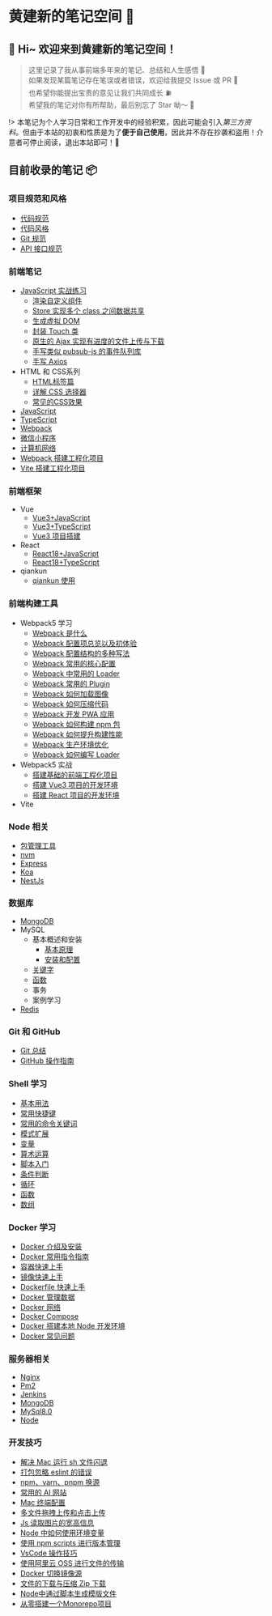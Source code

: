 # 黄建新的笔记空间 📒

## 🚀 Hi~ 欢迎来到黄建新的笔记空间！

> 这里记录了我从事前端多年来的笔记、总结和人生感悟 📒 <br/>
> 如果发现某篇笔记存在笔误或者错误，欢迎给我提交 Issue 或 PR 👏<br/>
> 也希望你能提出宝贵的意见让我们共同成长 ⛽️ <br />
> 希望我的笔记对你有所帮助，最后别忘了 Star 呦～ 🌟

!> 本笔记为个人学习日常和工作开发中的经验积累，因此可能会引入*第三方资料*。但由于本站的初衷和性质是为了**便于自己使用**，因此并不存在抄袭和盗用！介意者可停止阅读，退出本站即可！🤝

## 目前收录的笔记 📦

### 项目规范和风格

- [代码规范](/docs/项目规范和风格/代码规范.md)
- [代码风格](/docs/项目规范和风格/代码风格.md)
- [Git 规范](/docs/项目规范和风格/Git规范.md)
- [API 接口规范](/docs/项目规范和风格/API接口规范.md)

### 前端笔记

- [JavaScript 实战练习](/docs/前端笔记/JavaScript实战练习.md)
  - [渲染自定义组件](/docs/前端笔记/JavaScript实战练习/渲染自定义组件.md)
  - [Store 实现多个 class 之间数据共享](/docs/前端笔记/JavaScript实战练习/Store实现多个class之间数据共享.md)
  - [生成虚拟 DOM](/docs/前端笔记/JavaScript实战练习/生成虚拟DOM.md)
  - [封装 Touch 类](/docs/前端笔记/JavaScript实战练习/封装Touch类.md)
  - [原生的 Ajax 实现有进度的文件上传与下载](/docs/前端笔记/JavaScript实战练习/原生的Ajax实现有进度的文件上传与下载.md)
  - [手写类似 pubsub-js 的事件队列库](/docs/前端笔记/JavaScript实战练习/手写类似pubsub-js的事件队列库.md)
  - [手写 Axios](/docs/前端笔记/JavaScript实战练习/手写Axios.md)
- HTML 和 CSS系列
  - [HTML标签篇](/docs/前端笔记/HTML和CSS系列/HTML标签篇.md)
  - [详解 CSS 选择器](/docs/前端笔记/HTML和CSS系列/详解CSS选择器.md)
  - [常见的CSS效果](/docs/前端笔记/HTML和CSS系列/常见的CSS效果.md)
- [JavaScript](/docs/前端笔记/JavaScript.md)
- [TypeScript](/docs/前端笔记/TypeScript.md)
- [Webpack](/docs/前端笔记/Webpack.md)
- [微信小程序](/docs/前端笔记/微信小程序.md)
- [计算机网络](/docs/前端笔记/计算机网络.md)
- [Webpack 搭建工程化项目](/docs/前端笔记/Webpack搭建工程化项目.md)
- [Vite 搭建工程化项目](/docs/前端笔记/Vite搭建工程化项目.md)

### 前端框架

- Vue
  - [Vue3+JavaScript](/docs/前端框架/Vue/Vue3+JavaScript.md)
  - [Vue3+TypeScript](/docs/前端框架/Vue/Vue3+TypeScript.md)
  - [Vue3 项目搭建](/docs/前端框架/Vue/Vue3项目搭建.md)
- React
  - [React18+JavaScript](/docs/前端框架/React/React18+JavaScript.md)
  - [React18+TypeScript](/docs/前端框架/React/React18+TypeScript.md)
- qiankun
  - [qiankun 使用](/docs/前端框架/qiankun/qiankun.md)

### 前端构建工具

- Webpack5 学习
  - [Webpack 是什么](/docs/前端构建工具/Webpack5学习/Webpack是什么.md)
  - [Webpack 配置项总览以及初体验](/docs/前端构建工具/Webpack5学习/Webpack配置项总览以及初体验.md)
  - [Webpack 配置结构的多种写法](/docs/前端构建工具/Webpack5学习/Webpack配置结构的多种写法.md)
  - [Webpack 常用的核心配置](/docs/前端构建工具/Webpack5学习/Webpack常用的核心配置.md)
  - [Webpack 中常用的 Loader](/docs/前端构建工具/Webpack5学习/Webpack中常用的Loader.md)
  - [Webpack 常用的 Plugin](/docs/前端构建工具/Webpack5学习/Webpack常用的Plugin.md)
  - [Webpack 如何加载图像](/docs/前端构建工具/Webpack5学习/Webpack如何加载图像.md)
  - [Webpack 如何压缩代码](/docs/前端构建工具/Webpack5学习/Webpack如何压缩代码.md)
  - [Webpack 开发 PWA 应用](/docs/前端构建工具/Webpack5学习/Webpack开发PWA应用.md)
  - [Webpack 如何构建 npm 包](/docs/前端构建工具/Webpack5学习/Webpack如何构建npm包.md)
  - [Webpack 如何提升构建性能](/docs/前端构建工具/Webpack5学习/Webpack如何提升构建性能.md)
  - [Webpack 生产环境优化](/docs/前端构建工具/Webpack5学习/Webpack生产环境优化.md)
  - [Webpack 如何编写 Loader](/docs/前端构建工具/Webpack5学习/Webpack如何编写Loader.md)
- Webpack5 实战
  - [搭建基础的前端工程化项目](/docs/前端构建工具/Webpack5实战/搭建基础的前端工程化项目.md)
  - [搭建 Vue3 项目的开发环境](/docs/前端构建工具/Webpack5实战/搭建Vue3项目的开发环境.md)
  - [搭建 React 项目的开发环境](/docs/前端构建工具/Webpack5实战/搭建React项目的开发环境.md)
- Vite

### Node 相关

- [包管理工具](/docs/Node相关/包管理工具.md)
- [nvm](/docs/Node相关/nvm.md)
- [Express](/docs/Node相关/Express.md)
- [Koa](/docs/Node相关/Koa.md)
- [NestJs](/docs/Node相关/NestJs.md)

### 数据库

- [MongoDB](/docs/数据库/MongoDB.md)
- MySQL
  - 基本概述和安装
    - [基本原理](/docs/数据库/MySQL/基本概述和安装/基本原理.md)
    - [安装和配置](/docs/数据库/MySQL/基本概述和安装/安装配置.md)
  - [关键字](/docs/数据库/MySQL/关键字.md)
  - [函数](/docs/数据库/MySQL/函数.md)
  - 事务
  - 案例学习
- [Redis](/docs/数据库/Redis.md)

### Git 和 GitHub

- [Git 总结](/docs/Git和GitHub/Git总结.md)
- [GitHub 操作指南](/docs/Git和GitHub/GitHub操作指南.md)

### Shell 学习

- [基本用法](/docs/Shell学习/基本用法.md)
- [常用快捷键](/docs/Shell学习/常用快捷键.md)
- [常用的命令关键词](/docs/Shell学习/常用的命令关键词.md)
- [模式扩展](/docs/Shell学习/模式扩展.md)
- [变量](/docs/Shell学习/变量.md)
- [算术运算](/docs/Shell学习/算术运算.md)
- [脚本入门](/docs/Shell学习/脚本入门.md)
- [条件判断](/docs/Shell学习/条件判断.md)
- [循环](/docs/Shell学习/循环.md)
- [函数](/docs/Shell学习/函数.md)
- [数组](/docs/Shell学习/数组.md)

### Docker 学习

- [Docker 介绍及安装](/docs/Docker学习/Docker介绍及安装.md)
- [Docker 常用指令指南](/docs/Docker学习/Docker常用指令指南.md)
- [容器快速上手](/docs/Docker学习/容器快速上手.md)
- [镜像快速上手](/docs/Docker学习/镜像快速上手.md)
- [Dockerfile 快速上手](/docs/Docker学习/Dockerfile快速上手.md)
- [Docker 管理数据](/docs/Docker学习/Docker管理数据.md)
- [Docker 网络](/docs/Docker学习/Docker网络.md)
- [Docker Compose]()
- [Docker 搭建本地 Node 开发环境](/docs/Docker学习/Docker搭建本地Node开发环境.md)
- [Docker 常见问题](/docs/Docker学习/Docker常见问题.md)

### 服务器相关

- [Nginx](/docs/服务器相关/Nginx.md)
- [Pm2](/docs/服务器相关/Pm2.md)
- [Jenkins](/docs/服务器相关/Jenkins.md)
- [MongoDB](/docs/服务器相关/MongoDB.md)
- [MySql8.0](/docs/服务器相关/MySQL8.0.md)
- [Node](/docs/服务器相关/Node.md)

### 开发技巧

- [解决 Mac 运行 sh 文件闪退](/docs/开发技巧/解决Mac运行sh文件闪退.md)
- [打包忽略 eslint 的错误](/docs/开发技巧/打包忽略eslint的错误.md)
- [npm、yarn、pnpm 换源](/docs/开发技巧/npm、yarn、pnpm换源.md)
- [常用的 AI 网站](/docs/开发技巧/常用的AI网站.md)
- [Mac 终端配置](/docs/开发技巧/mac终端配置.md)
- [多文件拖拽上传和点击上传](/docs/开发技巧/多文件拖拽上传和点击上传.md)
- [Js 读取图片的宽高信息](/docs/开发技巧/Js读取图片的宽高信息.md)
- [Node 中如何使用环境变量](/docs/开发技巧/Node中如何使用环境变量.md)
- [使用 npm scripts 进行版本管理](/docs/开发技巧/使用npmscripts进行版本管理.md)
- [VsCode 操作技巧](/docs/开发技巧/VsCode操作技巧.md)
- [使用阿里云 OSS 进行文件的传输](/docs/开发技巧/使用阿里云OSS进行文件的传输.md)
- [Docker 切换镜像源](/docs/开发技巧/Docker切换镜像源.md)
- [文件的下载与压缩 Zip 下载](/docs/开发技巧/文件的下载与压缩Zip下载.md)
- [Node中通过脚本生成模版文件](/docs/开发技巧/Node中通过脚本生成模版文件.md)
- [从零搭建一个Monorepo项目](/docs/开发技巧/从零搭建一个Monorepo项目.md)
